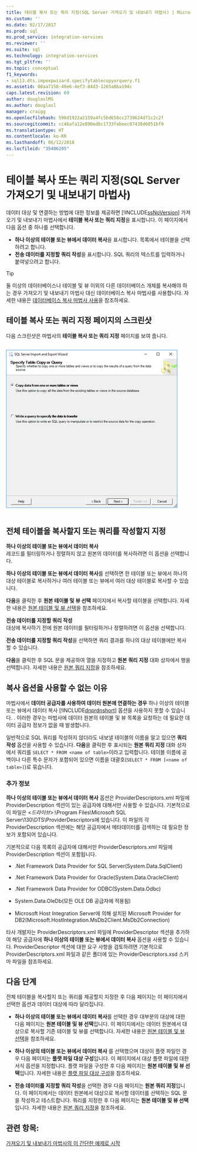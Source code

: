 ```yaml
---
title: 테이블 복사 또는 쿼리 지정(SQL Server 가져오기 및 내보내기 마법사) | Microsoft Docs
ms.custom: ''
ms.date: 02/17/2017
ms.prod: sql
ms.prod_service: integration-services
ms.reviewer: ''
ms.suite: sql
ms.technology: integration-services
ms.tgt_pltfrm: ''
ms.topic: conceptual
f1_keywords:
- sql13.dts.impexpwizard.specifytablecopyorquery.f1
ms.assetid: 08aa7158-40e6-4ef3-84d3-1265a8ba194c
caps.latest.revision: 69
author: douglaslMS
ms.author: douglasl
manager: craigg
ms.openlocfilehash: 596d1922a2159a4fc5bd658cc2739624d71c2c2f
ms.sourcegitcommit: cc46afa12e890edbc1733febeec87438d6051bf9
ms.translationtype: HT
ms.contentlocale: ko-KR
ms.lasthandoff: 06/12/2018
ms.locfileid: "35406295"
---
```

# <a name="specify-table-copy-or-query-sql-server-import-and-export-wizard"></a>테이블 복사 또는 쿼리 지정(SQL Server 가져오기 및 내보내기 마법사)
  데이터 대상 및 연결하는 방법에 대한 정보를 제공하면 [!INCLUDE[ssNoVersion](../../includes/ssnoversion-md.md)] 가져오기 및 내보내기 마법사에서 **테이블 복사 또는 쿼리 지정**을 표시합니다. 이 페이지에서 다음 옵션 중 하나를 선택합니다.
-   **하나 이상의 테이블 또는 뷰에서 데이터 복사**을 표시합니다. 목록에서 테이블을 선택하려고 합니다.
-   **전송 데이터를 지정할 쿼리 작성**을 표시합니다. SQL 쿼리의 텍스트를 입력하거나 붙여넣으려고 합니다.
    
> [!TIP]
> 둘 이상의 데이터베이스나 테이블 및 뷰 이외의 다른 데이터베이스 개체를 복사해야 하는 경우 가져오기 및 내보내기 마법사 대신 데이터베이스 복사 마법사를 사용합니다. 자세한 내용은 [데이터베이스 복사 마법사 사용](../../relational-databases/databases/use-the-copy-database-wizard.md)을 참조하세요.     
 
## <a name="screen-shot-of-the-specify-table-copy-or-query-page"></a>테이블 복사 또는 쿼리 지정 페이지의 스크린샷    
 다음 스크린샷은 마법사의 **테이블 복사 또는 쿼리 지정** 페이지를 보여 줍니다.    
    
 ![가져오기 및 내보내기 테이블 복사 또는 쿼리 페이지](../../integration-services/import-export-data/media/table-copy-or-query.png "가져오기 및 내보내기 테이블 복사 또는 쿼리 페이지")    
    
## <a name="specify-whether-to-copy-an-entire-table-or-write-a-query"></a>전체 테이블을 복사할지 또는 쿼리를 작성할지 지정 
 **하나 이상의 테이블 또는 뷰에서 데이터 복사**    
 레코드를 필터링하거나 정렬하지 않고 원본의 데이터를 복사하려면 이 옵션을 선택합니다.   

**하나 이상의 테이블 또는 뷰에서 데이터 복사**를 선택하면 한 테이블 또는 뷰에서 하나의 대상 테이블로 복사하거나 여러 테이블 또는 뷰에서 여러 대상 테이블로 복사할 수 있습니다.

 **다음**을 클릭한 후 **원본 테이블 및 뷰 선택** 페이지에서 복사할 테이블을 선택합니다. 자세한 내용은 [원본 테이블 및 뷰 선택](../../integration-services/import-export-data/select-source-tables-and-views-sql-server-import-and-export-wizard.md)을 참조하세요.   
    
 **전송 데이터를 지정할 쿼리 작성**    
 대상에 복사하기 전에 원본 데이터를 필터링하거나 정렬하려면 이 옵션을 선택합니다.    
    
**전송 데이터를 지정할 쿼리 작성**을 선택하면 쿼리 결과를 하나의 대상 테이블에만 복사할 수 있습니다.  

**다음**을 클릭한 후 SQL 문을 제공하여 열을 지정하고 **원본 쿼리 지정** 대화 상자에서 행을 선택합니다. 자세한 내용은 [원본 쿼리 지정](../../integration-services/import-export-data/provide-a-source-query-sql-server-import-and-export-wizard.md)을 참조하세요.   
    
## <a name="why-isnt-the-copy-option-available"></a>복사 옵션을 사용할 수 없는 이유    
 마법사에서 **데이터 공급자를 사용하여 데이터 원본에 연결하는 경우** 하나 이상의 테이블 또는 뷰에서 데이터 복사 [!INCLUDE[dnprdnshort](../../includes/dnprdnshort-md.md)] 옵션을 사용하지 못할 수 있습니다. . 이러한 경우는 마법사에 데이터 원본의 테이블 및 뷰 목록을 요청하는 데 필요한 데이터 공급자 정보가 없을 때 발생합니다. 
 
일반적으로 SQL 쿼리를 작성하지 않더라도 내보낼 테이블의 이름을 알고 있으면 **쿼리 작성** 옵션을 사용할 수 있습니다. **다음**을 클릭한 후 표시되는 **원본 쿼리 지정** 대화 상자에서 쿼리를 `SELECT * FROM <name of table>`이라고 입력합니다. 테이블 이름에 공백이나 다른 특수 문자가 포함되어 있으면 이름을 대괄호(`SELECT * FROM [<name of table>]`)로 묶습니다.

### <a name="more-info"></a>추가 정보
 **하나 이상의 테이블 또는 뷰에서 데이터 복사** 옵션은 ProviderDescriptors.xml 파일에 ProviderDescription 섹션이 있는 공급자에 대해서만 사용할 수 있습니다. 기본적으로 이 파일은 \<*드라이브*>:\Program Files\Microsoft SQL Server\130\DTS\ProviderDescriptors에 있습니다. 이 파일의 각 ProviderDescription 섹션에는 해당 공급자에서 메타데이터를 검색하는 데 필요한 정보가 포함되어 있습니다.    
    
 기본적으로 다음 목록의 공급자에 대해서만 ProviderDescriptors.xml 파일에 ProviderDescription 섹션이 포함됩니다.    
    
-   .Net Framework Data Provider for SQL Server(System.Data.SqlClient)    
    
-   .Net Framework Data Provider for Oracle(System.Data.OracleClient)    
    
-   .Net Framework Data Provider for ODBC(System.Data.Odbc)    
    
-    System.Data.OleDb(모든 OLE DB 공급자에 적용됨)    
    
-   Microsoft Host Integration Server에 의해 설치된 Microsoft Provider for DB2(Microsoft.HostIntegration.MsDb2Client.MsDb2Connection)    
    
 타사 개발자는 ProviderDescriptors.xml 파일에 ProviderDescriptor 섹션을 추가하여 해당 공급자에 **하나 이상의 테이블 또는 뷰에서 데이터 복사** 옵션을 사용할 수 있습니다. ProviderDescriptor 섹션에 대한 요구 사항을 검토하려면 기본적으로 ProviderDescriptors.xml 파일과 같은 폴더에 있는 ProviderDescriptors.xsd 스키마 파일을 참조하세요.    
    
## <a name="whats-next"></a>다음 단계    
 전체 테이블을 복사할지 또는 쿼리를 제공할지 지정한 후 다음 페이지는 이 페이지에서 선택한 옵션과 데이터 대상에 따라 달라집니다.    
    
-   **하나 이상의 테이블 또는 뷰에서 데이터 복사**를 선택한 경우 대부분의 대상에 대한 다음 페이지는 **원본 테이블 및 뷰 선택**입니다. 이 페이지에서는 데이터 원본에서 대상으로 복사할 기존 테이블 및 뷰를 선택합니다. 자세한 내용은 [원본 테이블 및 뷰 선택](../../integration-services/import-export-data/select-source-tables-and-views-sql-server-import-and-export-wizard.md)을 참조하세요.    
    
-   **하나 이상의 테이블 또는 뷰에서 데이터 복사** 를 선택했으며 대상이 플랫 파일인 경우 다음 페이지는 **플랫 파일 대상 구성**입니다. 이 페이지에서 대상 플랫 파일에 대한 서식 옵션을 지정합니다. 플랫 파일을 구성한 후 다음 페이지는 **원본 테이블 및 뷰 선택**입니다. 자세한 내용은 [플랫 파일 대상 구성](../../integration-services/import-export-data/configure-flat-file-destination-sql-server-import-and-export-wizard.md)을 참조하세요.    
    
-   **전송 데이터를 지정할 쿼리 작성**을 선택한 경우 다음 페이지는 **원본 쿼리 지정**입니다. 이 페이지에서는 데이터 원본에서 대상으로 복사할 데이터를 선택하는 SQL 문을 작성하고 테스트합니다. 쿼리를 지정한 후 다음 페이지는 **원본 테이블 및 뷰 선택**입니다. 자세한 내용은 [원본 쿼리 지정](../../integration-services/import-export-data/provide-a-source-query-sql-server-import-and-export-wizard.md)을 참조하세요.

## <a name="see-also"></a>관련 항목:
[가져오기 및 내보내기 마법사의 이 간단한 예제로 시작](../../integration-services/import-export-data/get-started-with-this-simple-example-of-the-import-and-export-wizard.md)



